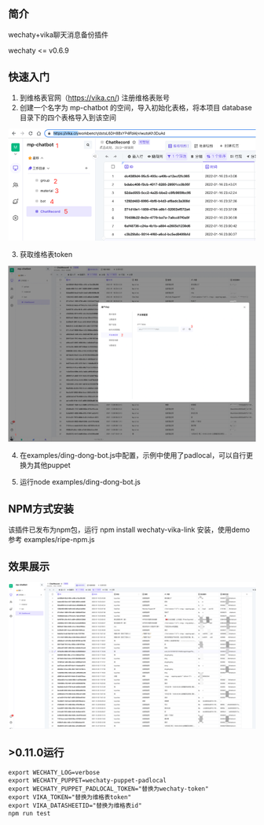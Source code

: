 ## 简介

wechaty+vika聊天消息备份插件

wechaty <= v0.6.9

## 快速入门

1. 到维格表官网（https://vika.cn/) 注册维格表账号
2. 创建一个名字为 mp-chatbot 的空间，导入初始化表格，将本项目 database 目录下的四个表格导入到该空间

![vika](./doc/images/vika.png)

3. 获取维格表token

![vika](./doc/images/vika_token.png)

4. 在examples/ding-dong-bot.js中配置，示例中使用了padlocal，可以自行更换为其他puppet

5. 运行node examples/ding-dong-bot.js

## NPM方式安装

该插件已发布为npm包，运行 npm install wechaty-vika-link 安装，使用demo参考 examples/ripe-npm.js

## 效果展示

![vika](./doc/images/demo.png)

## >0.11.0运行

```
export WECHATY_LOG=verbose
export WECHATY_PUPPET=wechaty-puppet-padlocal
export WECHATY_PUPPET_PADLOCAL_TOKEN="替换为wechaty-token"
export VIKA_TOKEN="替换为维格表token"
export VIKA_DATASHEETID="替换为维格表id"
npm run test
```